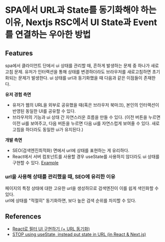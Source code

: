 # SPA에서 URL과 State를 동기화해야 하는 이유, Nextjs RSC에서 UI State과 Event를 연결하는 우아한 방법

## Features

spa에서 클라이언트 단에서 ui 상태를 관리할 때, 흔하게 발생하는 문제 중 하나가 새로고침 문제. 유저가 인터랙션을 통해 상태를 변경하더라도 브라우저를 새로고침하면 초기화되는 문제가 발생한다. ui 상태를 url과 동기화했을 때 다음과 같은 이점들이 존재한다.

**유저 경험 측면**

- 유저가 웹의 URL을 외부로 공유했을 때(혹은 브라우저 북마크), 본인의 인터랙션이 반영된 동일한 UI를 공유할 수 있다.
- 브라우저의 기능과 ui 상태 간 자연스러운 흐름을 만들 수 있다. (이전 버튼을 누르면 이전 ui를 보여주고, 다음 버튼을 누르면 다음 ui를 자연스럽게 보여줄 수 있다. 새로고침을 하더라도 동일한 ui가 유지된다.)

**개발 측면**

- SEO(검색엔진최적화) 면에서 url에 상태를 표현하는 게 유리하다.
- React에서 서버 컴포넌트를 사용할 경우 useState를 사용하지 않더라도 ui 상태를 구현할 수 있다. [Example](https://github.com/wooleejaan/yw-frontend/tree/main/managing-ui-state-through-url)

### url을 사용해 상태를 관리했을 때, SEO에 유리한 이유

페이지의 특정 상태에 대한 고유한 url을 생성하므로 검색엔진이 이를 쉽게 색인화할 수 있다.<br>
url에 상태를 "적절히" 동기화하면, 보다 높은 검색 순위를 차지할 수 있다.

## References

- [React로 필터 UI 구현하기 (+ URL 동기화)](https://www.daleseo.com/react-filter/)
- [STOP using useState, instead put state in URL (in React & Next.js)](https://www.youtube.com/watch?v=ukpgxEemXsk)
